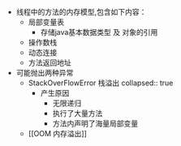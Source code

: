 - 线程中的方法的内存模型,包含如下内容：
	- 局部变量表
		- 存储java基本数据类型 及 对象的引用
	- 操作数栈
	- 动态连接
	- 方法返回地址
- 可能抛出两种异常
	- StackOverFlowError 栈溢出
	  collapsed:: true
		- 产生原因
			- 无限递归
			- 执行了大量方法
			- 方法内声明了海量局部变量
	- [[OOM 内存溢出]]